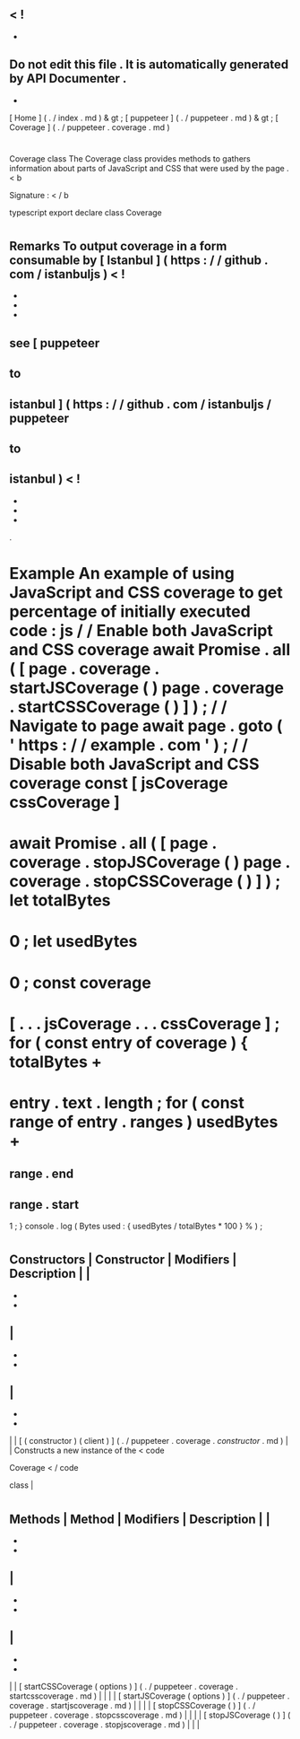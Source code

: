 <
!
-
-
Do
not
edit
this
file
.
It
is
automatically
generated
by
API
Documenter
.
-
-
>
[
Home
]
(
.
/
index
.
md
)
&
gt
;
[
puppeteer
]
(
.
/
puppeteer
.
md
)
&
gt
;
[
Coverage
]
(
.
/
puppeteer
.
coverage
.
md
)
#
#
Coverage
class
The
Coverage
class
provides
methods
to
gathers
information
about
parts
of
JavaScript
and
CSS
that
were
used
by
the
page
.
<
b
>
Signature
:
<
/
b
>
typescript
export
declare
class
Coverage
#
#
Remarks
To
output
coverage
in
a
form
consumable
by
[
Istanbul
]
(
https
:
/
/
github
.
com
/
istanbuljs
)
<
!
-
-
-
-
>
see
[
puppeteer
-
to
-
istanbul
]
(
https
:
/
/
github
.
com
/
istanbuljs
/
puppeteer
-
to
-
istanbul
)
<
!
-
-
-
-
>
.
#
#
Example
An
example
of
using
JavaScript
and
CSS
coverage
to
get
percentage
of
initially
executed
code
:
js
/
/
Enable
both
JavaScript
and
CSS
coverage
await
Promise
.
all
(
[
page
.
coverage
.
startJSCoverage
(
)
page
.
coverage
.
startCSSCoverage
(
)
]
)
;
/
/
Navigate
to
page
await
page
.
goto
(
'
https
:
/
/
example
.
com
'
)
;
/
/
Disable
both
JavaScript
and
CSS
coverage
const
[
jsCoverage
cssCoverage
]
=
await
Promise
.
all
(
[
page
.
coverage
.
stopJSCoverage
(
)
page
.
coverage
.
stopCSSCoverage
(
)
]
)
;
let
totalBytes
=
0
;
let
usedBytes
=
0
;
const
coverage
=
[
.
.
.
jsCoverage
.
.
.
cssCoverage
]
;
for
(
const
entry
of
coverage
)
{
totalBytes
+
=
entry
.
text
.
length
;
for
(
const
range
of
entry
.
ranges
)
usedBytes
+
=
range
.
end
-
range
.
start
-
1
;
}
console
.
log
(
Bytes
used
:
{
usedBytes
/
totalBytes
*
100
}
%
)
;
#
#
Constructors
|
Constructor
|
Modifiers
|
Description
|
|
-
-
-
|
-
-
-
|
-
-
-
|
|
[
(
constructor
)
(
client
)
]
(
.
/
puppeteer
.
coverage
.
_constructor_
.
md
)
|
|
Constructs
a
new
instance
of
the
<
code
>
Coverage
<
/
code
>
class
|
#
#
Methods
|
Method
|
Modifiers
|
Description
|
|
-
-
-
|
-
-
-
|
-
-
-
|
|
[
startCSSCoverage
(
options
)
]
(
.
/
puppeteer
.
coverage
.
startcsscoverage
.
md
)
|
|
|
|
[
startJSCoverage
(
options
)
]
(
.
/
puppeteer
.
coverage
.
startjscoverage
.
md
)
|
|
|
|
[
stopCSSCoverage
(
)
]
(
.
/
puppeteer
.
coverage
.
stopcsscoverage
.
md
)
|
|
|
|
[
stopJSCoverage
(
)
]
(
.
/
puppeteer
.
coverage
.
stopjscoverage
.
md
)
|
|
|
